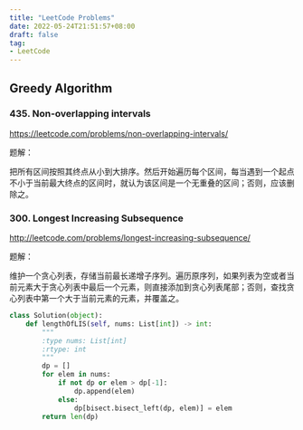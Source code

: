 ```yaml
---
title: "LeetCode Problems"
date: 2022-05-24T21:51:57+08:00
draft: false
tag:
- LeetCode
---
```


## Greedy Algorithm

### 435. Non-overlapping intervals

https://leetcode.com/problems/non-overlapping-intervals/

题解：

把所有区间按照其终点从小到大排序。然后开始遍历每个区间，每当遇到一个起点不小于当前最大终点的区间时，就认为该区间是一个无重叠的区间；否则，应该删除之。

### 300. Longest Increasing Subsequence

http://leetcode.com/problems/longest-increasing-subsequence/

题解：

维护一个贪心列表，存储当前最长递增子序列。遍历原序列，如果列表为空或者当前元素大于贪心列表中最后一个元素，则直接添加到贪心列表尾部；否则，查找贪心列表中第一个大于当前元素的元素，并覆盖之。

```python
class Solution(object):
    def lengthOfLIS(self, nums: List[int]) -> int:
        """
        :type nums: List[int]
        :rtype: int
        """
        dp = []
        for elem in nums:
            if not dp or elem > dp[-1]:
                dp.append(elem)
            else:
                dp[bisect.bisect_left(dp, elem)] = elem
        return len(dp)
```
